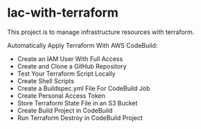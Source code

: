# Iac-with-terraform
This project is to manage infrastructure resources with terraform.

Automatically Apply Terraform With AWS CodeBuild:
- Create an IAM User With Full Access
- Create and Clone a GitHub Repository
- Test Your Terraform Script Locally
- Create Shell Scripts
- Create a Buildspec.yml File For CodeBuild Job
- Create Personal Access Token
- Store Terraform State File in an S3 Bucket
- Create Build Project in CodeBuild
- Run Terraform Destroy in CodeBuild Project

